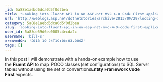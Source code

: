 ```yaml
---
_id: 5a88e1aebd6dca0d5f0d2bea
title: "Looking into Fluent API in an ASP.Net MVC 4.0 Code First application"
url: 'http://weblogs.asp.net/dotnetstories/archive/2013/09/29/looking-into-fluent-api-in-an-asp-net-mvc-4-0-code-first-application.aspx'
category: 5a88e1aebd6dca0d5f0d2bea
slug: 'looking-into-fluent-api-in-an-asp-net-mvc-4-0-code-first-application'
user_id: 5a83ce59d6eb0005c4ecda2c
username: 'bill-s'
createdOn: '2013-10-04T19:08:03.000Z'
tags: []
---
```


In this post I will demonstrate with a hands-on example how to use the <b>Fluent API</b> to map  POCO classes (set configurations) to SQL Server tables without using the set of conventions<b>Entity</b> <b>Framework Code First</b> expects.
